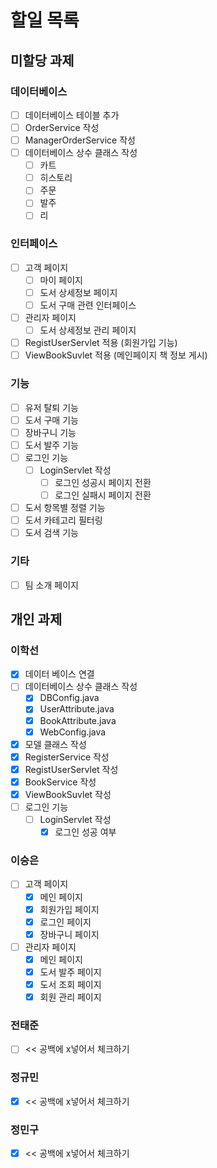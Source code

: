 # 할일 목록

## 미할당 과제

### 데이터베이스
- [ ] 데이터베이스 테이블 추가
- [ ] OrderService 작성
- [ ] ManagerOrderService 작성
- [ ] 데이터베이스 상수 클래스 작성
  - [ ] 카트
  - [ ] 히스토리
  - [ ] 주문
  - [ ] 발주
  - [ ] 리

### 인터페이스
- [ ] 고객 페이지
  - [ ] 마이 페이지
  - [ ] 도서 상세정보 페이지
  - [ ] 도서 구매 관련 인터페이스 
- [ ] 관리자 페이지
  - [ ] 도서 상세정보 관리 페이지
- [ ] RegistUserServlet 적용 (회원가입 기능)
- [ ] ViewBookSuvlet 적용 (메인페이지 책 정보 게시)

### 기능
- [ ] 유저 탈퇴 기능
- [ ] 도서 구매 기능
- [ ] 장바구니 기능
- [ ] 도서 발주 기능
- [ ] 로그인 기능
  - [ ] LoginServlet 작성
    - [ ] 로그인 성공시 페이지 전환
    - [ ] 로그인 실패시 페이지 전환
- [ ] 도서 항목별 정렬 기능
- [ ] 도서 카테고리 필터링
- [ ] 도서 검색 기능
### 기타
- [ ] 팀 소개 페이지

## 개인 과제

### 이학선
- [x] 데이터 베이스 연결
- [ ] 데이터베이스 상수 클래스 작성
  - [x] DBConfig.java
  - [x] UserAttribute.java
  - [x] BookAttribute.java
  - [x] WebConfig.java
- [x] 모델 클래스 작성
- [x] RegisterService 작성 
- [x] RegistUserServlet 작성
- [x] BookService 작성
- [x] ViewBookSuvlet 작성 
- [ ] 로그인 기능
  - [ ] LoginServlet 작성  
    - [x] 로그인 성공 여부 
      
### 이승은
- [ ] 고객 페이지
  - [x] 메인 페이지
  - [x] 회원가입 페이지
  - [x] 로그인 페이지
  - [x] 장바구니 페이지
- [ ] 관리자 페이지
  - [x] 메인 페이지
  - [x] 도서 발주 페이지
  - [x] 도서 조회 페이지
  - [x] 회원 관리 페이지
  
### 전태준
- [ ] << 공백에 x넣어서 체크하기

### 정규민
- [x] << 공백에 x넣어서 체크하기

### 정민구
- [x] << 공백에 x넣어서 체크하기

